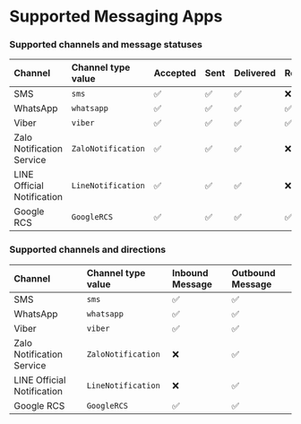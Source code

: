 # Supported Messaging Apps

### Supported channels and message statuses

| Channel                    | Channel type value | Accepted | Sent | Delivered | Read |
| :------------------------- | :----------------- | :------- | :--- | :-------- | :--- |
| SMS                        | `sms`              | ✅        | ✅    | ✅         | ❌    |
| WhatsApp                   | `whatsapp`         | ✅        | ✅    | ✅         | ✅    |
| Viber                      | `viber`            | ✅        | ✅    | ✅         | ✅    |
| Zalo Notification Service  | `ZaloNotification` | ✅        | ✅    | ✅         | ❌    |
| LINE Official Notification | `LineNotification` | ✅        | ✅    | ✅         | ❌    |
| Google RCS                 | `GoogleRCS`        | ✅        | ✅    | ✅         | ✅    |


### Supported channels and directions

| Channel                    | Channel type value | Inbound Message | Outbound Message |
| :------------------------- | :----------------- | :-------------- | :--------------- |
| SMS                        | `sms`              | ✅               | ✅                |
| WhatsApp                   | `whatsapp`         | ✅               | ✅                |
| Viber                      | `viber`            | ✅               | ✅                |
| Zalo Notification Service  | `ZaloNotification` | ❌               | ✅                |
| LINE Official Notification | `LineNotification` | ❌               | ✅                |
| Google RCS                 | `GoogleRCS`        | ✅               | ✅                |
